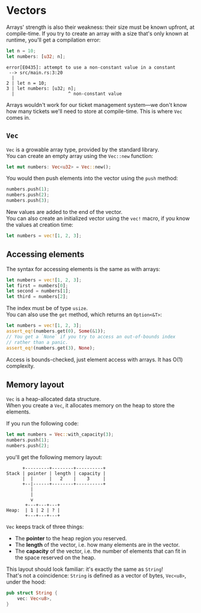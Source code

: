 # Vectors

Arrays' strength is also their weakness: their size must be known upfront, at compile-time.
If you try to create an array with a size that's only known at runtime, you'll get a compilation error:

```rust
let n = 10;
let numbers: [u32; n];
```

```text
error[E0435]: attempt to use a non-constant value in a constant
 --> src/main.rs:3:20
  |
2 | let n = 10;
3 | let numbers: [u32; n];
  |                    ^ non-constant value
```

Arrays wouldn't work for our ticket management system—we don't know how many tickets we'll need to store at compile-time.
This is where `Vec` comes in.

## `Vec`

`Vec` is a growable array type, provided by the standard library.\
You can create an empty array using the `Vec::new` function:

```rust
let mut numbers: Vec<u32> = Vec::new();
```

You would then push elements into the vector using the `push` method:

```rust
numbers.push(1);
numbers.push(2);
numbers.push(3);
```

New values are added to the end of the vector.\
You can also create an initialized vector using the `vec!` macro, if you know the values at creation time:

```rust
let numbers = vec![1, 2, 3];
```

## Accessing elements

The syntax for accessing elements is the same as with arrays:

```rust
let numbers = vec![1, 2, 3];
let first = numbers[0];
let second = numbers[1];
let third = numbers[2];
```

The index must be of type `usize`.\
You can also use the `get` method, which returns an `Option<&T>`:

```rust
let numbers = vec![1, 2, 3];
assert_eq!(numbers.get(0), Some(&1));
// You get a `None` if you try to access an out-of-bounds index
// rather than a panic.
assert_eq!(numbers.get(3), None);
```

Access is bounds-checked, just element access with arrays. It has O(1) complexity.

## Memory layout

`Vec` is a heap-allocated data structure.\
When you create a `Vec`, it allocates memory on the heap to store the elements.

If you run the following code:

```rust
let mut numbers = Vec::with_capacity(3);
numbers.push(1);
numbers.push(2);
```

you'll get the following memory layout:

```text
      +---------+--------+----------+
Stack | pointer | length | capacity | 
      |  |      |   2    |    3     |
      +--|------+--------+----------+
         |
         |
         v
       +---+---+---+
Heap:  | 1 | 2 | ? |
       +---+---+---+
```

`Vec` keeps track of three things:

- The **pointer** to the heap region you reserved.
- The **length** of the vector, i.e. how many elements are in the vector.
- The **capacity** of the vector, i.e. the number of elements that can fit in the space reserved on the heap.

This layout should look familiar: it's exactly the same as `String`!\
That's not a coincidence: `String` is defined as a vector of bytes, `Vec<u8>`, under the hood:

```rust
pub struct String {
    vec: Vec<u8>,
}
```
